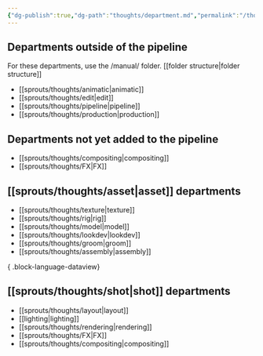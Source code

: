 ```yaml
---
{"dg-publish":true,"dg-path":"thoughts/department.md","permalink":"/thoughts/department/","hide":true}
---
```


## Departments outside of the pipeline
For these departments, use the /manual/ folder. [[folder structure\|folder structure]]
- [[sprouts/thoughts/animatic\|animatic]]
- [[sprouts/thoughts/edit\|edit]]
- [[sprouts/thoughts/pipeline\|pipeline]]
- [[sprouts/thoughts/production\|production]]

## Departments not yet added to the pipeline
- [[sprouts/thoughts/compositing\|compositing]]
- [[sprouts/thoughts/FX\|FX]]
## [[sprouts/thoughts/asset\|asset]] departments
- [[sprouts/thoughts/texture\|texture]]
- [[sprouts/thoughts/rig\|rig]]
- [[sprouts/thoughts/model\|model]]
- [[sprouts/thoughts/lookdev\|lookdev]]
- [[sprouts/thoughts/groom\|groom]]
- [[sprouts/thoughts/assembly\|assembly]]

{ .block-language-dataview}
## [[sprouts/thoughts/shot\|shot]] departments
- [[sprouts/thoughts/layout\|layout]]
- [[lighting\|lighting]]
- [[sprouts/thoughts/rendering\|rendering]]
- [[sprouts/thoughts/FX\|FX]]
- [[sprouts/thoughts/compositing\|compositing]]
